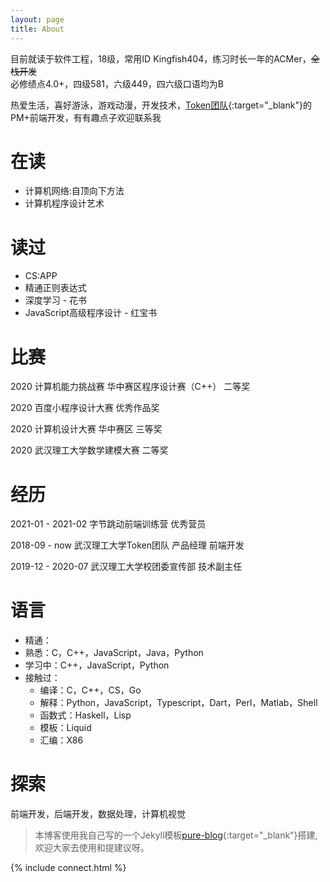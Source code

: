 ```yaml
---
layout: page
title: About
---
```


目前就读于软件工程，18级，常用ID Kingfish404，练习时长一年的ACMer，~~全栈开发~~  
必修绩点4.0+，四级581，六级449，四六级口语均为B

热爱生活，喜好游泳，游戏动漫，开发技术，[Token团队](https://itoken.team){:target="_blank"}的PM+前端开发，有有趣点子欢迎联系我

# 在读

* 计算机网络:自顶向下方法
* 计算机程序设计艺术

# 读过

* CS:APP
* 精通正则表达式
* 深度学习 - 花书
* JavaScript高级程序设计 - 红宝书

# 比赛

2020 计算机能力挑战赛 华中赛区程序设计赛（C++） 二等奖

2020 百度小程序设计大赛 优秀作品奖

2020 计算机设计大赛 华中赛区 三等奖

2020 武汉理工大学数学建模大赛 二等奖

# 经历

2021-01 - 2021-02 字节跳动前端训练营 优秀营员

2018-09 - now     武汉理工大学Token团队 产品经理 前端开发

2019-12 - 2020-07 武汉理工大学校团委宣传部 技术副主任

# 语言

* 精通：
* 熟悉：C，C++，JavaScript，Java，Python
* 学习中：C++，JavaScript，Python
* 接触过：
  * 编译：C，C++，CS，Go
  * 解释：Python，JavaScript，Typescript，Dart，Perl，Matlab，Shell
  * 函数式：Haskell，Lisp
  * 模板：Liquid
  * 汇编：X86

# 探索

前端开发，后端开发，数据处理，计算机视觉

> 本博客使用我自己写的一个Jekyll模板[pure-blog](https://github.com/Kingfish404/pure-blog){:target="_blank"}搭建,欢迎大家去使用和提建议呀。

{% include connect.html %}
